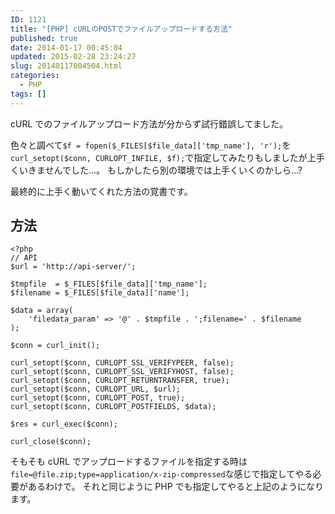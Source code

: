```yaml
---
ID: 1121
title: "[PHP] cURLのPOSTでファイルアップロードする方法"
published: true
date: 2014-01-17 00:45:04
updated: 2015-02-28 23:24:27
slug: 20140117004504.html
categories:
  - PHP
tags: []
---
```


cURL でのファイルアップロード方法が分からず試行錯誤してました。

色々と調べて`$f = fopen($_FILES[$file_data]['tmp_name'], 'r');`を`curl_setopt($conn, CURLOPT_INFILE, $f);`で指定してみたりもしましたが上手くいきませんでした…。
<span class="text-muted">もしかしたら別の環境では上手くいくのかしら…?</span>

最終的に上手く動いてくれた方法の覚書です。

<!--more-->

## 方法

```language-php
<?php
// API
$url = 'http://api-server/';

$tmpfile  = $_FILES[$file_data]['tmp_name'];
$filename = $_FILES[$file_data]['name'];

$data = array(
    'filedata_param' => '@' . $tmpfile . ';filename=' . $filename
);

$conn = curl_init();

curl_setopt($conn, CURLOPT_SSL_VERIFYPEER, false);
curl_setopt($conn, CURLOPT_SSL_VERIFYHOST, false);
curl_setopt($conn, CURLOPT_RETURNTRANSFER, true);
curl_setopt($conn, CURLOPT_URL, $url);
curl_setopt($conn, CURLOPT_POST, true);
curl_setopt($conn, CURLOPT_POSTFIELDS, $data);

$res = curl_exec($conn);

curl_close($conn);
```

そもそも cURL でアップロードするファイルを指定する時は`file=@file.zip;type=application/x-zip-compressed`な感じで指定してやる必要があるわけで。
それと同じように PHP でも指定してやると上記のようになります。

